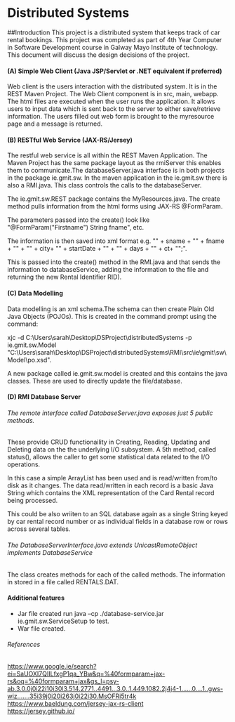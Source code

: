 # Distributed Systems

##Introduction
This project is a distributed system that keeps track of car rental bookings. This project was completed as part of 4th Year Computer in Software Development course in Galway Mayo Institute of technology. This document will discuss the design decisions of the project.


#### (A) Simple Web Client (Java JSP/Servlet or .NET equivalent if preferred)

Web client is the users interaction with the distributed system. It is in the REST Maven Project. The Web Client component is in src, main, webapp. The html files are executed when the user runs the application. It allows users to input data which is sent back to the server to either save/retrieve information. The users filled out web form is brought to the myresource page and a message is returned.


#### (B) RESTful Web Service (JAX-RS/Jersey)

The restful web service is all within the REST Maven Application. The Maven Project has the same package layout as the rmiServer this enables them to communicate.The databaseServer.java interface is in both projects in the package ie.gmit.sw. In the maven application in the ie.gmit.sw there is also a RMI.java. This class controls the calls to the databaseServer.

The ie.gmit.sw.REST package contains the MyResources.java. The create method pulls information from the html forms using JAX-RS @FormParam.
 
The parameters passed into the create() look like  "@FormParam("Firstname") String fname", etc.

The information is then saved into xml format e.g. 
"<rental><surname>" + sname + "</surname><firstname>" + fname + "</firstname>" + "<city>" + city+ "</city><startdate>" + startDate + "</startdate>" + "<days>" + days + "</days><cartype>" + ct+ "</cartype></rental>";". 

This is passed into the create() method in the RMI.java and that sends the information to databaseService, adding the information to the file and returning the new Rental Identifier RID).

#### (C) Data Modelling

Data modelling is an xml schema.The schema can then create Plain Old Java Objects (POJOs).
This is created in the command prompt using the command:

xjc -d C:\Users\sarah\Desktop\DSProject\distributedSystems -p ie.gmit.sw.Model "C:\Users\sarah\Desktop\DSProject\distributedSystems\RMI\src\ie\gmit\sw\Model\po.xsd". 

A new package called ie.gmit.sw.model is created and this contains the java classes. These are used to directly update the file/database.


#### (D) RMI Database Server

###### The remote interface called DatabaseServer.java exposes just 5 public methods.
	
These provide CRUD functionaility in Creating, Reading, Updating and Deleting data on the the underlying I/O subsystem. A 5th method, called status(), allows the caller to get some statistical data related to the I/O operations.

In this case a simple ArrayList has been used and is read/written from/to disk as it changes. The data read/written in each record is a basic Java String which contains the XML representation of the Card Rental record being processed.

This could be also wriiten to an SQL database again as a single String keyed by car rental record number or as individual fields in a database row or rows across several tables.

###### The DatabaseServerInterface.java extends UnicastRemoteObject implements DatabaseService 

The class creates methods for each of the called methods. The information in stored in a file called RENTALS.DAT. 

#### Additional features
- Jar file created run java –cp ./database-service.jar ie.gmit.sw.ServiceSetup to test.
- War file created.

###### References
https://www.google.ie/search?ei=SaUOXI7QIILfxgP1qa_YBw&q=%40formparam+jax-rs&oq=%40formparam+jax&gs_l=psy-ab.3.0.0j0i22i10i30l3.514.2771..4491...3.0..1.449.1082.2j4j4-1......0....1..gws-wiz.......35i39j0i20i263j0i22i30.MsOFRi5tr4k  
https://www.baeldung.com/jersey-jax-rs-client  
https://jersey.github.io/  
